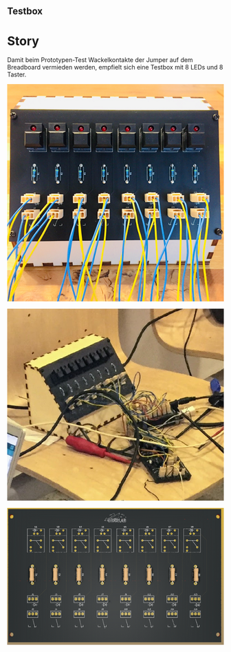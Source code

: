 ## Testbox

# Story
Damit beim Prototypen-Test Wackelkontakte der Jumper auf dem Breadboard vermieden werden, empfielt sich eine Testbox mit 8 LEDs und 8 Taster.

![Bild](pic/Testbox1.png)

![Bild](pic/Testbox2.png)

![Bild](pic/Tasterplatine.png)

